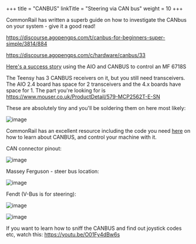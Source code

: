 +++
title = "CANBUS"
linkTitle = "Steering via CAN bus"
weight = 10
+++

CommonRail has written a superb guide on how to investigate the CANbus on your system - give it a good read!

https://discourse.agopengps.com/t/canbus-for-beginners-super-simple/3814/884

https://discourse.agopengps.com/c/hardware/canbus/33

[Here's a success story](https://discourse.agopengps.com/t/steering-a-22-mf-6718s-over-canbus/11955) using the AIO and CANBUS to control an MF 6718S

The Teensy has 3 CANBUS receivers on it, but you still need transceivers. The AIO 2.4 board has space for 2 transceivers and the 4.x boards have space for 1. The part you're looking for is https://www.mouser.co.uk/ProductDetail/579-MCP2562T-E-SN

These are absolutely tiny and you'll be soldering them on here most likely:

![image](../../img/canbus-receivers-pcb.png)

CommonRail has an excellent resource including the code you need [here](https://github.com/MechanicTony/AOG_CAN_Teensy4.1) on how to learn about CANBUS, and control your machine with it.

CAN connector pinout:

![image](../../img/can-connector-pinout.png)

Massey Ferguson - steer bus location:

![image](../../img/can-massey-ferguson.png)

Fendt (V-Bus is for steering):

![image](../../img/can-fendt.png)

![image](../../img/can-fendt2.png)


If you want to learn how to sniff the CANBUS and find out joystick codes etc, watch this: https://youtu.be/O01Fy4dBw6s